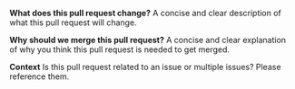 
**What does this pull request change?**
A concise and clear description of what this pull request will change.

**Why should we merge this pull request?**
A concise and clear explanation of why you think this pull request is needed to get merged.

**Context**
Is this pull request related to an issue or multiple issues? Please reference them.
